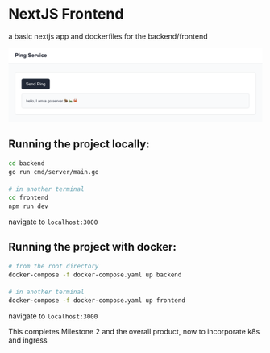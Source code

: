 # NextJS Frontend

a basic nextjs app and dockerfiles for the backend/frontend

![pingService](pingService.png)

## Running the project locally:

```bash
cd backend
go run cmd/server/main.go

# in another terminal
cd frontend
npm run dev
```

navigate to `localhost:3000`

## Running the project with docker:

```bash
# from the root directory
docker-compose -f docker-compose.yaml up backend

# in another terminal
docker-compose -f docker-compose.yaml up frontend
```

navigate to `localhost:3000`

This completes Milestone 2 and the overall product, now to incorporate k8s and ingress
